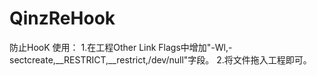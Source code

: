 # QinzReHook
防止HooK
使用：
1.在工程Other Link Flags中增加"-Wl,-sectcreate,__RESTRICT,__restrict,/dev/null"字段。
2.将文件拖入工程即可。
